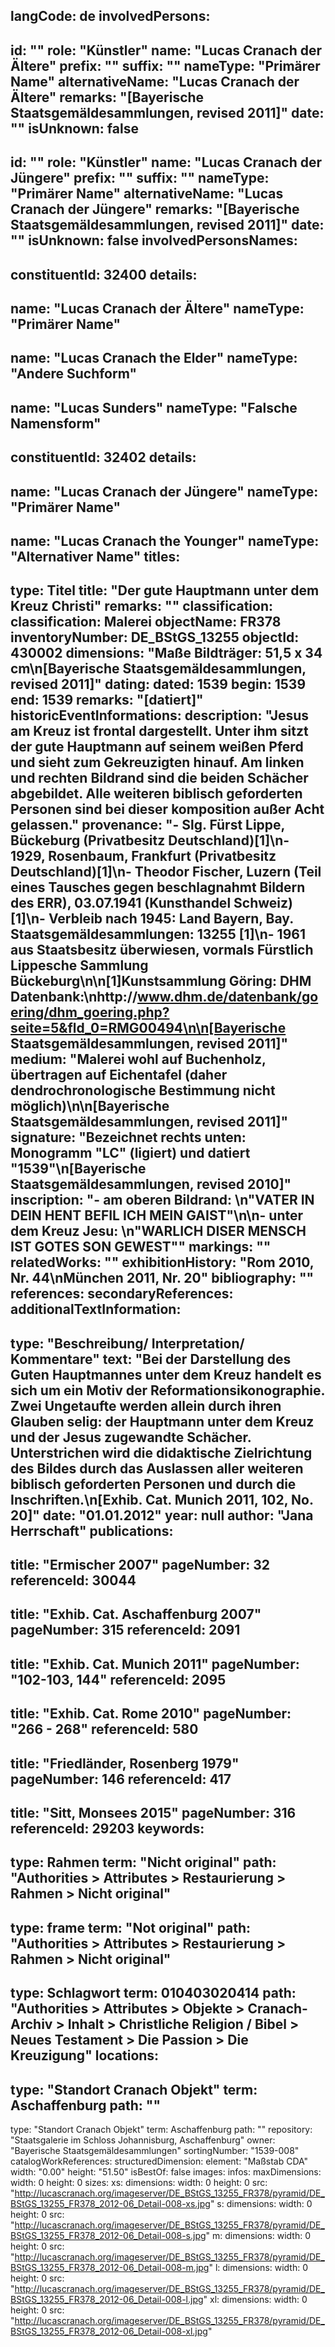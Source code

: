 langCode: de
involvedPersons: 
 - 
   id: ""
  role: "Künstler"
  name: "Lucas Cranach der Ältere"
  prefix: ""
  suffix: ""
  nameType: "Primärer Name"
  alternativeName: "Lucas Cranach der Ältere"
  remarks: "[Bayerische Staatsgemäldesammlungen, revised 2011]"
  date: ""
  isUnknown: false
 - 
   id: ""
  role: "Künstler"
  name: "Lucas Cranach der Jüngere"
  prefix: ""
  suffix: ""
  nameType: "Primärer Name"
  alternativeName: "Lucas Cranach der Jüngere"
  remarks: "[Bayerische Staatsgemäldesammlungen, revised 2011]"
  date: ""
  isUnknown: false
involvedPersonsNames: 
 - 
   constituentId: 32400
  details: 
   - 
   name: "Lucas Cranach der Ältere"
    nameType: "Primärer Name"
   - 
   name: "Lucas Cranach the Elder"
    nameType: "Andere Suchform"
   - 
   name: "Lucas Sunders"
    nameType: "Falsche Namensform"
 - 
   constituentId: 32402
  details: 
   - 
   name: "Lucas Cranach der Jüngere"
    nameType: "Primärer Name"
   - 
   name: "Lucas Cranach the Younger"
    nameType: "Alternativer Name"
titles: 
 - 
   type: Titel
  title: "Der gute Hauptmann unter dem Kreuz Christi"
  remarks: ""
classification: 
 classification: Malerei
objectName: FR378
inventoryNumber: DE_BStGS_13255
objectId: 430002
dimensions: "Maße Bildträger: 51,5 x 34 cm\n[Bayerische Staatsgemäldesammlungen, revised 2011]"
dating: 
 dated: 1539
 begin: 1539
 end: 1539
 remarks: "[datiert]"
 historicEventInformations: 
description: "Jesus am Kreuz ist frontal dargestellt. Unter ihm sitzt der gute Hauptmann auf seinem weißen Pferd und sieht zum Gekreuzigten hinauf. Am linken und rechten Bildrand sind die beiden Schächer abgebildet. Alle weiteren biblisch geforderten Personen sind bei dieser komposition außer Acht gelassen."
provenance: "- Slg. Fürst Lippe, Bückeburg (Privatbesitz Deutschland)[1]\n- 1929, Rosenbaum, Frankfurt (Privatbesitz Deutschland)[1]\n- Theodor Fischer, Luzern (Teil eines Tausches gegen beschlagnahmt Bildern des ERR), 03.07.1941 (Kunsthandel Schweiz)[1]\n- Verbleib nach 1945: Land Bayern, Bay. Staatsgemäldesammlungen: 13255 [1]\n- 1961 aus Staatsbesitz überwiesen, vormals Fürstlich Lippesche Sammlung Bückeburg\n\n[1]Kunstsammlung Göring: DHM Datenbank:\nhttp://www.dhm.de/datenbank/goering/dhm_goering.php?seite=5&fld_0=RMG00494\n\n[Bayerische Staatsgemäldesammlungen, revised 2011]"
medium: "Malerei wohl auf Buchenholz, übertragen auf Eichentafel (daher dendrochronologische Bestimmung nicht möglich)\n\n[Bayerische Staatsgemäldesammlungen, revised 2011]"
signature: "Bezeichnet rechts unten: Monogramm \"LC\" (ligiert) und datiert \"1539\"\n[Bayerische Staatsgemäldesammlungen, revised 2010]"
inscription: "- am oberen Bildrand: \n\"VATER IN DEIN HENT BEFIL ICH MEIN GAIST\"\n\n- unter dem Kreuz Jesu: \n\"WARLICH DISER MENSCH IST GOTES SON GEWEST\""
markings: ""
relatedWorks: ""
exhibitionHistory: "Rom 2010, Nr. 44\nMünchen 2011, Nr. 20"
bibliography: ""
references: 
secondaryReferences: 
additionalTextInformation: 
 - 
   type: "Beschreibung/ Interpretation/ Kommentare"
  text: "Bei der Darstellung des Guten Hauptmannes unter dem Kreuz handelt es sich um ein Motiv der Reformationsikonographie. Zwei Ungetaufte werden allein durch ihren Glauben selig: der Hauptmann unter dem Kreuz und der Jesus zugewandte Schächer. Unterstrichen wird die didaktische Zielrichtung des Bildes durch das Auslassen aller weiteren biblisch geforderten Personen und durch die Inschriften.\n[Exhib. Cat. Munich 2011, 102, No. 20]"
  date: "01.01.2012"
  year: null
  author: "Jana Herrschaft"
publications: 
 - 
   title: "Ermischer 2007"
  pageNumber: 32
  referenceId: 30044
 - 
   title: "Exhib. Cat. Aschaffenburg 2007"
  pageNumber: 315
  referenceId: 2091
 - 
   title: "Exhib. Cat. Munich 2011"
  pageNumber: "102-103, 144"
  referenceId: 2095
 - 
   title: "Exhib. Cat. Rome 2010"
  pageNumber: "266 - 268"
  referenceId: 580
 - 
   title: "Friedländer, Rosenberg 1979"
  pageNumber: 146
  referenceId: 417
 - 
   title: "Sitt, Monsees 2015"
  pageNumber: 316
  referenceId: 29203
keywords: 
 - 
   type: Rahmen
  term: "Nicht original"
  path: "Authorities > Attributes > Restaurierung > Rahmen > Nicht original"
 - 
   type: frame
  term: "Not original"
  path: "Authorities > Attributes > Restaurierung > Rahmen > Nicht original"
 - 
   type: Schlagwort
  term: 010403020414
  path: "Authorities > Attributes > Objekte > Cranach-Archiv > Inhalt > Christliche Religion / Bibel > Neues Testament > Die Passion > Die Kreuzigung"
locations: 
 - 
   type: "Standort Cranach Objekt"
  term: Aschaffenburg
  path: ""
 - 
   type: "Standort Cranach Objekt"
  term: Aschaffenburg
  path: ""
repository: "Staatsgalerie im Schloss Johannisburg, Aschaffenburg"
owner: "Bayerische Staatsgemäldesammlungen"
sortingNumber: "1539-008"
catalogWorkReferences: 
structuredDimension: 
 element: "Maßstab CDA"
 width: "0.00"
 height: "51.50"
isBestOf: false
images: 
 infos: 
  maxDimensions: 
   width: 0
   height: 0
 sizes: 
  xs: 
   dimensions: 
    width: 0
    height: 0
   src: "http://lucascranach.org/imageserver/DE_BStGS_13255_FR378/pyramid/DE_BStGS_13255_FR378_2012-06_Detail-008-xs.jpg"
  s: 
   dimensions: 
    width: 0
    height: 0
   src: "http://lucascranach.org/imageserver/DE_BStGS_13255_FR378/pyramid/DE_BStGS_13255_FR378_2012-06_Detail-008-s.jpg"
  m: 
   dimensions: 
    width: 0
    height: 0
   src: "http://lucascranach.org/imageserver/DE_BStGS_13255_FR378/pyramid/DE_BStGS_13255_FR378_2012-06_Detail-008-m.jpg"
  l: 
   dimensions: 
    width: 0
    height: 0
   src: "http://lucascranach.org/imageserver/DE_BStGS_13255_FR378/pyramid/DE_BStGS_13255_FR378_2012-06_Detail-008-l.jpg"
  xl: 
   dimensions: 
    width: 0
    height: 0
   src: "http://lucascranach.org/imageserver/DE_BStGS_13255_FR378/pyramid/DE_BStGS_13255_FR378_2012-06_Detail-008-xl.jpg"